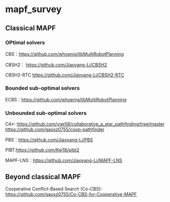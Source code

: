 # mapf_survey

## Classical MAPF
### OPtimal solvers

CBS：https://github.com/whoenig/libMultiRobotPlanning

CBSH2： https://github.com/Jiaoyang-Li/CBSH2

CBSH2-RTC https://github.com/Jiaoyang-Li/CBSH2-RTC

### Bounded sub-optimal solvers

ECBS：https://github.com/whoenig/libMultiRobotPlanning

### Unbounded sub-optimal solvers

CA*: 
https://github.com/yge58/collaborative_a_star_pathfinding/tree/master
https://github.com/gaosz0755/coop-pathfinder

PBS：https://github.com/Jiaoyang-Li/PBS

PIBT:https://github.com/Kei18/pibt2

MAPF-LNS：https://github.com/Jiaoyang-Li/MAPF-LNS


## Beyond classical MAPF

Cooperative Conflict-Based Search (Co-CBS):
https://github.com/gaosz0755/Co-CBS-for-Cooperative-MAPF

